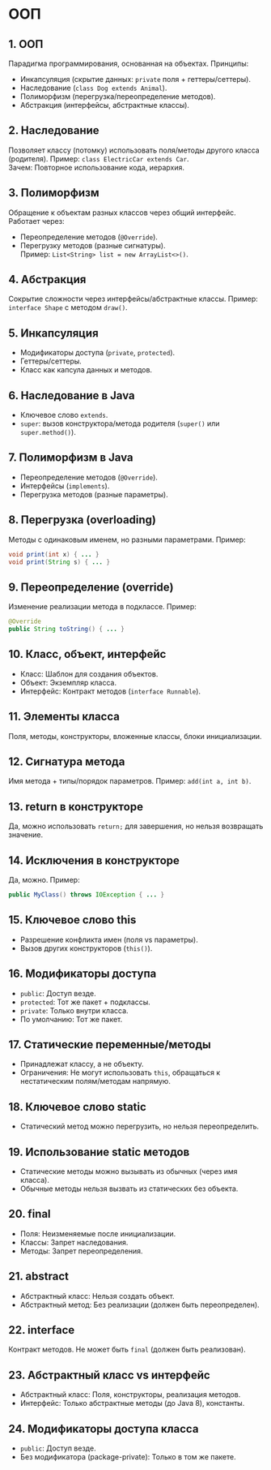 # ООП

## 1. ООП

Парадигма программирования, основанная на объектах. Принципы:  

- Инкапсуляция (скрытие данных: `private` поля + геттеры/сеттеры).  
- Наследование (`class Dog extends Animal`).  
- Полиморфизм (перегрузка/переопределение методов).  
- Абстракция (интерфейсы, абстрактные классы).  

## 2. Наследование

Позволяет классу (потомку) использовать поля/методы другого класса (родителя). Пример: `class ElectricCar extends Car`.  
Зачем: Повторное использование кода, иерархия.  

## 3. Полиморфизм

Обращение к объектам разных классов через общий интерфейс. Работает через:  

- Переопределение методов (`@Override`).  
- Перегрузку методов (разные сигнатуры).  
Пример: `List<String> list = new ArrayList<>()`.  

## 4. Абстракция

Сокрытие сложности через интерфейсы/абстрактные классы. Пример: `interface Shape` с методом `draw()`.  

## 5. Инкапсуляция

- Модификаторы доступа (`private`, `protected`).  
- Геттеры/сеттеры.  
- Класс как капсула данных и методов.  

## 6. Наследование в Java  

- Ключевое слово `extends`.  
- `super`: вызов конструктора/метода родителя (`super()` или `super.method()`).  

## 7. Полиморфизм в Java  

- Переопределение методов (`@Override`).  
- Интерфейсы (`implements`).  
- Перегрузка методов (разные параметры).  

## 8. Перегрузка (overloading)  

Методы с одинаковым именем, но разными параметрами. Пример:  

```java
void print(int x) { ... }  
void print(String s) { ... }  
```  

## 9. Переопределение (override)  

Изменение реализации метода в подклассе. Пример:  

```java  
@Override  
public String toString() { ... }  
```  

## 10. Класс, объект, интерфейс  

- Класс: Шаблон для создания объектов.  
- Объект: Экземпляр класса.  
- Интерфейс: Контракт методов (`interface Runnable`).  

## 11. Элементы класса  

Поля, методы, конструкторы, вложенные классы, блоки инициализации.  

## 12. Сигнатура метода  

Имя метода + типы/порядок параметров. Пример: `add(int a, int b)`.  

## 13. return в конструкторе  

Да, можно использовать `return;` для завершения, но нельзя возвращать значение.  

## 14. Исключения в конструкторе  

Да, можно. Пример:  

```java  
public MyClass() throws IOException { ... }  
```  

## 15. Ключевое слово this  

- Разрешение конфликта имен (поля vs параметры).  
- Вызов других конструкторов (`this()`).  

## 16. Модификаторы доступа  

- `public`: Доступ везде.  
- `protected`: Тот же пакет + подклассы.  
- `private`: Только внутри класса.  
- По умолчанию: Тот же пакет.  

## 17. Статические переменные/методы  

- Принадлежат классу, а не объекту.  
- Ограничения: Не могут использовать `this`, обращаться к нестатическим полям/методам напрямую.  

## 18. Ключевое слово static  

- Статический метод можно перегрузить, но нельзя переопределить.  

## 19. Использование static методов  

- Статические методы можно вызывать из обычных (через имя класса).  
- Обычные методы нельзя вызвать из статических без объекта.  

## 20. final  

- Поля: Неизменяемые после инициализации.  
- Классы: Запрет наследования.  
- Методы: Запрет переопределения.  

## 21. abstract  

- Абстрактный класс: Нельзя создать объект.  
- Абстрактный метод: Без реализации (должен быть переопределен).  

## 22. interface  

Контракт методов. Не может быть `final` (должен быть реализован).  

## 23. Абстрактный класс vs интерфейс

- Абстрактный класс: Поля, конструкторы, реализация методов.  
- Интерфейс: Только абстрактные методы (до Java 8), константы.  

## 24. Модификаторы доступа класса

- `public`: Доступ везде.  
- Без модификатора (package-private): Только в том же пакете.
